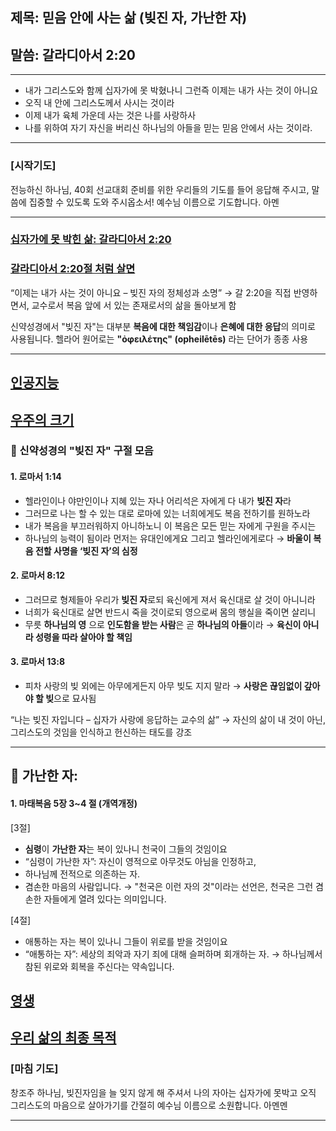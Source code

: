 ## 제목: 믿음 안에 사는 삶 (빚진 자, 가난한 자)
## 말씀: 갈라디아서 2:20
---
- 내가 그리스도와 함께 십자가에 못 박혔나니 그런즉 이제는 내가 사는 것이 아니요 
- 오직 내 안에 그리스도께서 사시는 것이라 
- 이제 내가 육체 가운데 사는 것은 나를 사랑하사 
- 나를 위하여 자기 자신을 버리신 하나님의 아들을 믿는 믿음 안에서 사는 것이라.
---

### [시작기도]

전능하신 하나님, 40회 선교대회 준비를 위한 
우리들의 기도를 들어 응답해 주시고,
말씀에 집중할 수 있도록 도와 주시옵소서!
예수님 이름으로 기도합니다.
아멘

----

### [십자가에 못 박힌 삶: 갈라디아서 2:20](01_01설교.md)
### [갈라디아서 2:20절 처럼 살면](01_02설교.md)

“이제는 내가 사는 것이 아니요 – 빚진 자의 정체성과 소명”
→ 갈 2:20을 직접 반영하면서, 교수로서 복음 앞에 서 있는 존재로서의 삶을 돌아보게 함

신약성경에서 "빚진 자"는 대부분 **복음에 대한 책임감**이나 **은혜에 대한 응답**의 의미로 사용됩니다. 
헬라어 원어로는 **"ὀφειλέτης" (opheilētēs)** 라는 단어가 종종 사용

---
## [인공지능](01_인공지능.md)
## [우주의 크기](02_별의갯수.md)

### 📖 신약성경의 "빚진 자" 구절 모음

#### 1. **로마서 1:14**
- 헬라인이나 야만인이나 지혜 있는 자나 어리석은 자에게 다 내가 **빚진 자**라
- 그러므로 나는 할 수 있는 대로 로마에 있는 너희에게도 복음 전하기를 원하노라
- 내가 복음을 부끄러워하지 아니하노니 이 복음은 모든 믿는 자에게 구원을 주시는
- 하나님의 능력이 됨이라 먼저는 유대인에게요 그리고 헬라인에게로다
→ **바울이 복음 전할 사명을 ‘빚진 자’의 심정**

#### 2. **로마서 8:12**
- 그러므로 형제들아 우리가 **빚진 자**로되 육신에게 져서 육신대로 살 것이 아니니라
- 너희가 육신대로 살면 반드시 죽을 것이로되 영으로써 몸의 행실을 죽이면 살리니
- 무릇 **하나님의 영** 으로 **인도함을 받는 사람**은 곧 **하나님의 아들**이라
→ **육신이 아니라 성령을 따라 살아야 할 책임**

#### 3. **로마서 13:8**
- 피차 사랑의 빚 외에는 아무에게든지 아무 빚도 지지 말라
→ **사랑은 끊임없이 갚아야 할 빚**으로 묘사됨

“나는 빚진 자입니다 – 십자가 사랑에 응답하는 교수의 삶”
→ 자신의 삶이 내 것이 아닌, 그리스도의 것임을 인식하고 헌신하는 태도를 강조

---

## 📖 가난한 자:
#### 1. 마태복음 5장 3~4 절 (개역개정)
[3절]
-  **심령**이 **가난한 자**는 복이 있나니 천국이 그들의 것임이요
- “심령이 가난한 자”: 자신이 영적으로 아무것도 아님을 인정하고,
- 하나님께 전적으로 의존하는 자.
- 겸손한 마음의 사람입니다.
→ "천국은 이런 자의 것"이라는 선언은, 천국은 그런 겸손한 자들에게 열려 있다는 의미입니다.

[4절]
- 애통하는 자는 복이 있나니 그들이 위로를 받을 것임이요
- “애통하는 자”: 세상의 죄악과 자기 죄에 대해 슬퍼하며 회개하는 자.
→ 하나님께서 참된 위로와 회복을 주신다는 약속입니다.

## [영생](04_영생.md)
## [우리 삶의 최종 목적](05_웨스트민스터문1.md)

### [마침 기도]  

창조주 하나님, 빚진자임을 늘 잊지 않게 해 주셔서 
나의 자아는 십자가에 못박고 오직 그리스도의 마음으로 
살아가기를 간절히 예수님 이름으로 소원합니다. 아멘멘

---

